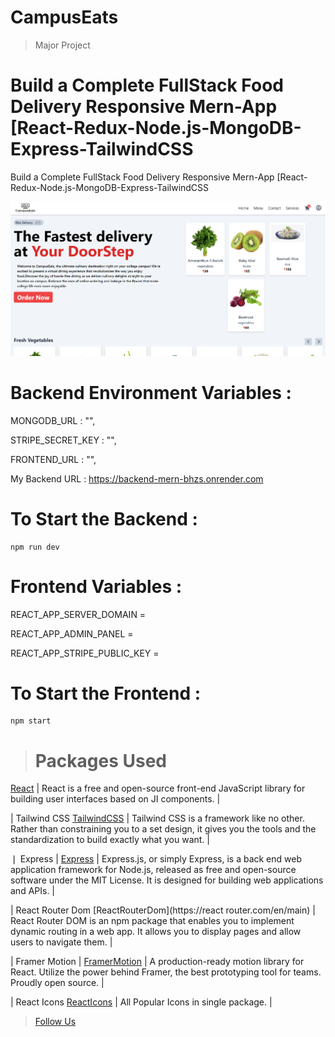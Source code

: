 


# CampusEats
> Major Project

# Build a Complete FullStack Food Delivery Responsive Mern-App [React-Redux-Node.js-MongoDB-Express-TailwindCSS
  Build a Complete FullStack Food Delivery Responsive Mern-App [React-Redux-Node.js-MongoDB-Express-TailwindCSS

  ![This is the Project Thumbnail](./thumbnail.png)
 

  # Backend Environment Variables : 

  MONGODB_URL : "",
  
  STRIPE_SECRET_KEY : "",
  
  FRONTEND_URL : "",
  

  My Backend URL : https://backend-mern-bhzs.onrender.com

  # To Start the Backend : 

  ``` 
  npm run dev
  ```

  # Frontend Variables : 
  
  REACT_APP_SERVER_DOMAIN = <backend url>
  
  REACT_APP_ADMIN_PANEL = <admin email id>
  
  REACT_APP_STRIPE_PUBLIC_KEY = <stripe public key>
  

  # To Start the Frontend : 
  ```
  npm start
  ```

  > # Packages Used



[React](https://reactjs.org/) | React is a free and open-source front-end JavaScript library for building user
interfaces based on JI components. |

| Tailwind CSS
[TailwindCSS](https://tailwindcss.com/) | Tailwind CSS is a framework like no other. Rather than constraining you to a set design, it gives you the tools and the standardization to build exactly what you want. |


❘ Express
| [Express](https://expressjs.com/) | Express.js, or simply Express, is a back end web application framework for Node.js, released as free and open-source software under the MIT License. It is designed for building web applications and APIs. |

| React Router Dom
[ReactRouterDom](https://react router.com/en/main) | React Router DOM is an npm package that enables you to implement
dynamic routing in a web app. It allows you to display pages and allow users to navigate them. |

| Framer Motion
| [FramerMotion](https://www.framer.com/motion/) | A production-ready motion library for React. Utilize the power behind
Framer, the best prototyping tool for teams. Proudly open source. |

| React Icons
[ReactIcons](https://react-icons.github.io/react-icons/) | All Popular Icons in single package. |


 > [Follow Us](https://www.instagram.com/itz_prabh.saini/)

